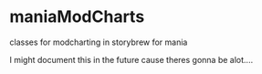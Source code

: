 # maniaModCharts
classes for modcharting in storybrew for mania

I might document this in the future cause theres gonna be alot....
